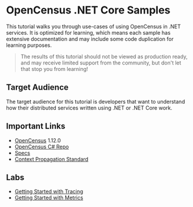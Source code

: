# OpenCensus .NET Core Samples

This tutorial walks you through use-cases of using OpenCensus in .NET services.
It is optimized for learning, which means each sample has extensive documentation and may include some code duplication for learning purposes.

> The results of this tutorial should not be viewed as production ready, and may receive limited support from the community, but don't let that stop you from learning!

## Target Audience

The target audience for this tutorial is developers that want to understand how their distributed services written using .NET or .NET Core work.

## Important Links

* [OpenCensus](https://opencensus.io) 1.12.0
* [OpenCensus C# Repo](https://github.com/census-instrumentation/opencensus-csharp)
* [Specs](https://github.com/census-instrumentation/opencensus-specs)
* [Context Propagation Standard](https://github.com/w3c/trace-context)

## Labs

* [Getting Started with Tracing](docs/01-prerequisites.md)
* [Getting Started with Metrics](docs/02-client-tools.md)
